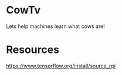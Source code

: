 # CowTv
Lets help machines learn what cows are!

# Resources
https://www.tensorflow.org/install/source_rpi
